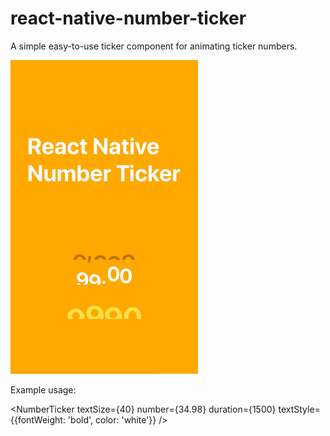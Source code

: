 # react-native-number-ticker
A simple easy-to-use ticker component for animating ticker numbers.

![](preview-gif.gif)


Example usage: 

<NumberTicker
   textSize={40}
   number={34.98}
   duration={1500}
   textStyle={{fontWeight: 'bold', color: 'white'}}
/>

